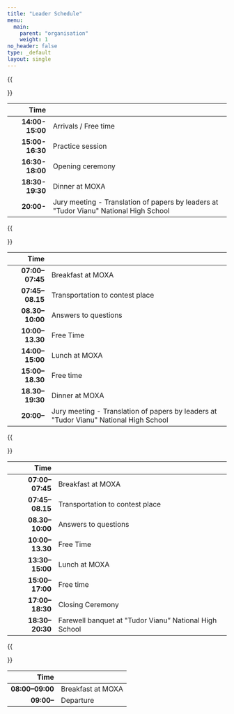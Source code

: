 ```yaml
---
title: "Leader Schedule"
menu:
  main:
    parent: "organisation"
    weight: 1
no_header: false
type: _default
layout: single
---
```


{{<section title="Wednesday, October 11th" >}}

|                        Time |                                                                                       |
| --------------------------: | :------------------------------------------------------------------------------------ |
| **14:00-15:00** | Arrivals / Free time                                                                              |
| **15:00-16:30** | Practice session                                                                      |
| **16:30-18:00** | Opening ceremony                                                                      |
| **18:30-19:30** | Dinner at MOXA                                                                        |
| **20:00-** | Jury meeting - Translation of papers by leaders at "Tudor Vianu" National High School |


{{<section title="Thursday, October 12th" >}}

|                        Time |                                                                                       |
| --------------------------: | :------------------------------------------------------------------------------------ |
| **07:00–07:45** | Breakfast at MOXA                                                                     |
| **07:45–08.15** | Transportation to contest place                                                       |
| **08.30–10:00** | Answers to questions                                                                  |
| **10:00–13.30** | Free Time                                                                             |
| **14:00–15:00** | Lunch at MOXA                                                                         |
| **15:00–18.30** | Free time                                                                             |
| **18.30–19:30** | Dinner at MOXA                                                                        |
| **20:00–** | Jury meeting - Translation of papers by leaders at "Tudor Vianu" National High School |



{{<section title="Friday, October 13th" >}}

|                        Time |                                                        |
| --------------------------: | :----------------------------------------------------- |
| **07:00–07:45** | Breakfast at MOXA                                      |
| **07:45–08.15** | Transportation to contest place                        |
| **08.30–10:00** | Answers to questions                                   |
| **10:00–13.30** | Free Time                                              |
| **13:30–15:00** | Lunch at MOXA                                          |
| **15:00–17:00** | Free time                                              |
| **17:00–18:30** | Closing Ceremony                                       |
| **18:30–20:30** | Farewell banquet at "Tudor Vianu” National High School |



{{<section title="Saturday, October 14th" >}}

|                        Time |                   |
| --------------------------: | :---------------- |
| **08:00–09:00** | Breakfast at MOXA |
| **09:00–** | Departure         |
